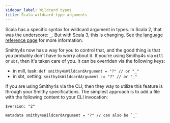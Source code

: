 ```yaml
---
sidebar_label: Wildcard types
title: Scala wildcard type arguments
---
```


Scala has a specific syntax for wildcard argument in types. In Scala 2, that was the underscore: `_`. But with Scala 3, this is changing. See [the language reference page](https://docs.scala-lang.org/scala3/reference/changed-features/wildcards.html) for more information.

Smithy4s now has a way for you to control that, and the good thing is that you probably don't have to worry about it. If you're using Smithy4s via `mill` or `sbt`, then it's taken care of you. It can be overriden via the following keys:

* in mill, task: `def smithy4sWildcardArgument = "?" // or "_"`
* in sbt, setting: `smithy4sWildcardArgument := "?" // or "_"`

If you are using Smithy4s via the CLI, then they way to utilize this feature is through your Smithy specifications. The simplest approach is to add a file with the following content to your CLI invocation:

```smithy
$version: "2"

metadata smithy4sWildcardArgument = "?" // can also be `_`
```